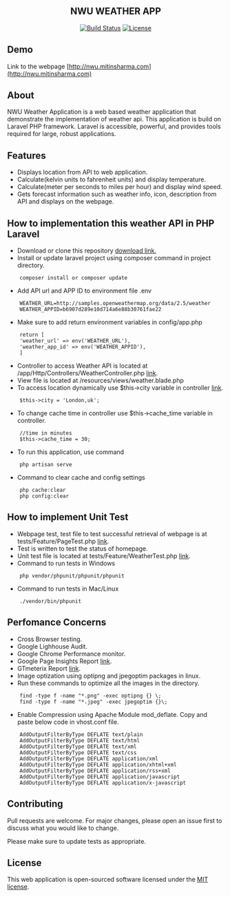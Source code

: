 <h2 align="center">NWU WEATHER APP</h2>

<p align="center">
<a href=""><img src="https://travis-ci.org/laravel/framework.svg" alt="Build Status"></a>
<a href=""><img src="https://poser.pugx.org/laravel/framework/license.svg" alt="License"></a>
</p>

## Demo
 Link to the webpage [http://nwu.mitinsharma.com](http://nwu.mitinsharma.com)

## About 
NWU Weather Application is a web based weather application that demonstrate the implementation of weather api. This application is build on Laravel PHP framework.
Laravel is accessible, powerful, and provides tools required for large, robust applications.
## Features
- Displays location from API to web application.
- Calculate(kelvin units to fahrenheit units) and display temperature.
- Calculate(meter per seconds to miles per hour) and display wind speed.
- Gets forecast information such as weather info, icon, description from API and displays on the webpage.

## How to implementation this weather API in PHP Laravel
- Download or clone this repository [download link.](https://github.com/mitinsharma/NWU-WeatherApp.git)
- Install or update laravel project using composer command in project directory.
```
    composer install or composer update
```
- Add API url and APP ID to environment file .env
```
    WEATHER_URL=http://samples.openweathermap.org/data/2.5/weather
    WEATHER_APPID=b6907d289e10d714a6e88b30761fae22
```
- Make sure to add return environment variables in config/app.php
```
    return [
    'weather_url' => env('WEATHER_URL'),
    'weather_app_id' => env('WEATHER_APPID'),
    ]
```
- Controller to access Weather API is located at /app/Http/Controllers/WeatherController.php [link](https://github.com/mitinsharma/NWU-WeatherApp/blob/master/app/Http/Controllers/WeatherController.php).
- View file is located at /resources/views/weather.blade.php
- To access location dynamically use $this->city variable in controller [link](https://github.com/mitinsharma/NWU-WeatherApp/blob/master/resources/views/weather.blade.php).
```
    $this->city = 'London,uk';
```
- To change cache time in controller use $this->cache_time variable in controller.
```
    //time in minutes
    $this->cache_time = 30;
```
- To run this application, use command
```
    php artisan serve
```
- Command to clear cache and config settings
```
    php cache:clear
    php config:clear
```
## How to implement Unit Test
- Webpage test, test file to test successful retrieval of webpage is at tests/Feature/PageTest.php [link](https://github.com/mitinsharma/NWU-WeatherApp/blob/master/tests/Feature/PageTest.php).
- Test is written to test the status of homepage.
- Unit test file is located at tests/Feature/WeatherTest.php [link](https://github.com/mitinsharma/NWU-WeatherApp/blob/master/tests/Feature/WeatherTest.php).
- Command to run tests in Windows
```
    php vendor/phpunit/phpunit/phpunit
```
- Command to run tests in Mac/Linux
```
    ./vendor/bin/phpunit
```

## Perfomance Concerns
- Cross Browser testing.
- Google Lighhouse Audit.
- Google Chrome Performance monitor.
- Google Page Insights Report [link](https://developers.google.com/speed/pagespeed/insights/?url=nwu.mitinsharma.com).
- GTmeterix Report [link](https://gtmetrix.com/reports/nwu.mitinsharma.com/6wnShGYq).
- Image optization using optipng and jpegoptim packages in linux.
- Run these commands to optimize all the images in the directory.
```
    find -type f -name "*.png" -exec optipng {} \;
    find -type f -name "*.jpeg" -exec jpegoptim {}\;
```
- Enable Compression using Apache Module mod_deflate. Copy and paste below code in vhost.conf file.
```
    AddOutputFilterByType DEFLATE text/plain
    AddOutputFilterByType DEFLATE text/html
    AddOutputFilterByType DEFLATE text/xml
    AddOutputFilterByType DEFLATE text/css
    AddOutputFilterByType DEFLATE application/xml
    AddOutputFilterByType DEFLATE application/xhtml+xml
    AddOutputFilterByType DEFLATE application/rss+xml
    AddOutputFilterByType DEFLATE application/javascript
    AddOutputFilterByType DEFLATE application/x-javascript
```

## Contributing

Pull requests are welcome. For major changes, please open an issue first to discuss what you would like to change.

Please make sure to update tests as appropriate.

## License

This web application is open-sourced software licensed under the [MIT license](https://opensource.org/licenses/MIT).
